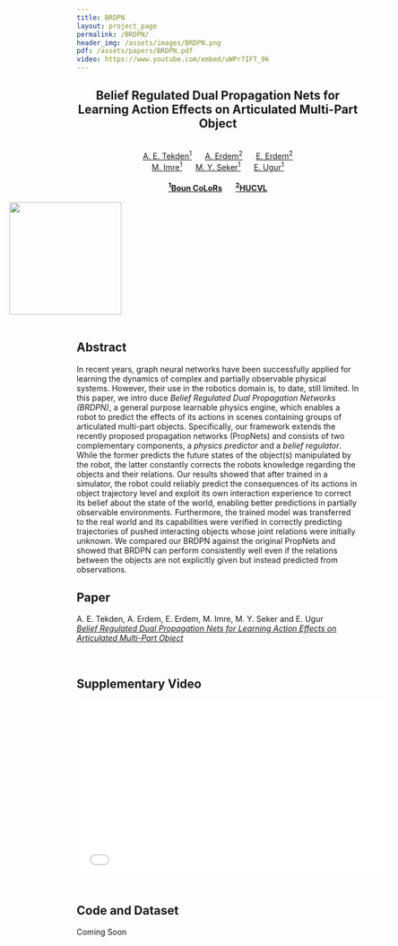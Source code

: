 ```yaml
---
title: BRDPN
layout: project_page
permalink: /BRDPN/
header_img: /assets/images/BRDPN.png
pdf: /assets/papers/BRDPN.pdf
video: https://www.youtube.com/embed/uWPr7IFT_9k
---
```


<div id="primarycontent">
<center>
<h2>Belief Regulated Dual Propagation Nets for Learning Action  Effects on Articulated Multi-Part Object</h2>   
<br> 
	<a href="/">A. E. Tekden<sup>1</sup></a> &nbsp;&nbsp;&nbsp;&nbsp;
	<a href="https://web.cs.hacettepe.edu.tr/~aykut/">A. Erdem<sup>2</sup></a> &nbsp;&nbsp;&nbsp;&nbsp;
	<a href="https://web.cs.hacettepe.edu.tr/~erkut/">E. Erdem<sup>2</sup></a><br>
	<a href="https://mertimre.github.io/">M. Imre<sup>1</sup></a> &nbsp;&nbsp;&nbsp;&nbsp;
	<a href="https://scholar.google.com/citations?user=H8NkqvQAAAAJ&hl=tr">M. Y. Seker<sup>1</sup></a> &nbsp;&nbsp;&nbsp;&nbsp;
	<a href="https://www.cmpe.boun.edu.tr/~emre/">E. Ugur<sup>1</sup></a><br><br>
	<a href="http://colors.cmpe.boun.edu.tr/"><b><sup>1</sup>Boun CoLoRs</b></a> &nbsp;&nbsp;&nbsp;&nbsp;
	<a href="https://vision.cs.hacettepe.edu.tr/"><b><sup>2</sup>HUCVL</b></a> <br>
</center>
<br>
<img height=200px style="margin: 0px -120px" id="header_img" src="{{page.header_img}}" /><br>
<br>
<h2>Abstract</h2>
<p>
In recent years, graph neural networks have been
successfully applied for learning the dynamics of complex and
partially observable physical systems. However, their use in the
robotics domain is, to date, still limited. In this paper, we intro
duce <em>Belief Regulated Dual Propagation Networks (BRDPN)</em>, a
general purpose learnable physics engine, which enables a robot
to predict the effects of its actions in scenes containing groups
of articulated multi-part objects. Specifically, our framework
extends the recently proposed propagation networks (PropNets)
and consists of two complementary components, a <em>physics
predictor</em> and a <em>belief regulator</em>. While the former predicts the
future states of the object(s) manipulated by the robot, the latter
constantly corrects the robots knowledge regarding the objects
and their relations. Our results showed that after trained in a
simulator, the robot could reliably predict the consequences
of its actions in object trajectory level and exploit its own
interaction experience to correct its belief about the state of
the world, enabling better predictions in partially observable
environments. Furthermore, the trained model was transferred
to the real world and its capabilities were verified in correctly
predicting trajectories of pushed interacting objects whose joint
relations were initially unknown. We compared our BRDPN
against the original PropNets and showed that BRDPN can
perform consistently well even if the relations between the
objects are not explicitly given but instead predicted from observations.
</p>

<h2>Paper</h2>
<p>A. E. Tekden, A. Erdem, E. Erdem, M. Imre, M. Y. Seker and E. Ugur <br/>
<a href="{{page.pdf}}"><em>Belief Regulated Dual Propagation Nets for Learning Action  Effects on Articulated Multi-Part Object</em></a></p>


<br/>

<h2>Supplementary Video</h2>

<div class="video">
    <iframe width="560" height="315" src="{{page.video}}" frameborder="0" allow="accelerometer; autoplay; encrypted-media; gyroscope; picture-in-picture" allowfullscreen></iframe>
</div>
<br/>

<h2>Code and Dataset</h2>

<p>Coming Soon</p>


<br/>
